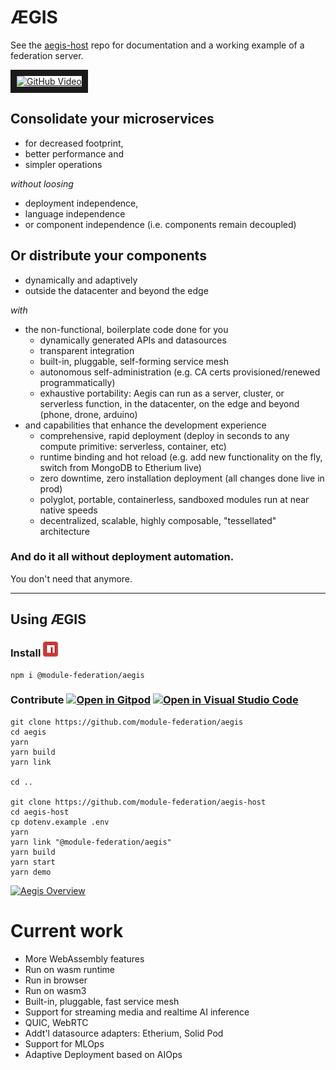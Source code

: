 # ÆGIS 
See the [aegis-host](https://github.com/module-federation/MicroLib) repo for documentation and a working example of a federation server.


<div align="left">
    <a href="https://blog.federated-microservices.com" target="_blank">
        <img src="https://user-images.githubusercontent.com/38910830/142773640-5a4d710d-a428-4bfc-9f56-03e90255eb1b.gif" alt="GitHub Video"
        border="10" width="460" height="250"/>
    </a>
</div>


## Consolidate your microservices 
- for decreased footprint, 
- better performance and 
- simpler operations 
    
_without loosing_
    
- deployment independence,
- language independence 
- or component independence (i.e. components remain decoupled)
  
## Or distribute your components
- dynamically and adaptively
- outside the datacenter and beyond the edge

_with_

- the non-functional, boilerplate code done for you
    * dynamically generated APIs and datasources 
    * transparent integration
    * built-in, pluggable, self-forming service mesh
    * autonomous self-administration (e.g. CA certs provisioned/renewed programmatically)
    * exhaustive portability: Aegis can run as a server, cluster, or serverless function, in the datacenter, on the edge and beyond (phone, drone, arduino)
- and capabilities that enhance the development experience
    * comprehensive, rapid deployment (deploy in seconds to any compute primitive: serverless, container, etc)
    * runtime binding and hot reload (e.g. add new functionality on the fly, switch from MongoDB to Etherium live)
    * zero downtime, zero installation deployment (all changes done live in prod)
    * polyglot, portable, containerless, sandboxed modules run at near native speeds
    * decentralized, scalable, highly composable, "tessellated" architecture 

### And do it all without deployment automation. 
You don't need that anymore.

----

## Using ÆGIS

### Install [<img src="https://github.com/tysonrm/cluster-rolling-restart/blob/main/npm-tile.png">](https://www.npmjs.com/package/@module-federation/aegis)
```shell
npm i @module-federation/aegis
```

### Contribute [![Open in Gitpod](https://gitpod.io/button/open-in-gitpod.svg)](https://gitpod.io/github.com/module-federation/aegis) [![Open in Visual Studio Code](https://open.vscode.dev/badges/open-in-vscode.svg)](https://open.vscode.dev/module-federation/aegis)

```shell
git clone https://github.com/module-federation/aegis
cd aegis
yarn
yarn build
yarn link 

cd ..

git clone https://github.com/module-federation/aegis-host
cd aegis-host
cp dotenv.example .env
yarn
yarn link "@module-federation/aegis"
yarn build
yarn start
yarn demo
```
[![Aegis Overview](https://res.cloudinary.com/marcomontalbano/image/upload/v1632364889/video_to_markdown/images/youtube--n2qqgi3fTto-c05b58ac6eb4c4700831b2b3070cd403.jpg)](https://youtu.be/jddhfLA_2k0 "Aegis Overview")

# Current work
    
- More WebAssembly features
- Run on wasm runtime 
- Run in browser
- Run on wasm3
- Built-in, pluggable, fast service mesh
- Support for streaming media and realtime AI inference
- QUIC, WebRTC
- Addt'l datasource adapters: Etherium, Solid Pod
- Support for MLOps
- Adaptive Deployment based on AIOps
